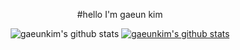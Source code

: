 <div align = "center">

#hello I'm gaeun kim 

![gaeunkim's github stats](https://github-readme-stats.vercel.app/api?username=gaeunkim&show_icons=true)
[![gaeunkim's github stats](https://github-readme-stats.vercel.app/api/top-langs/?username=gaeunkim&show_icons=true&hide_border=true&title_color=004386&icon_color=004386&layout=compact)](https://github.com/gaeunkim)

